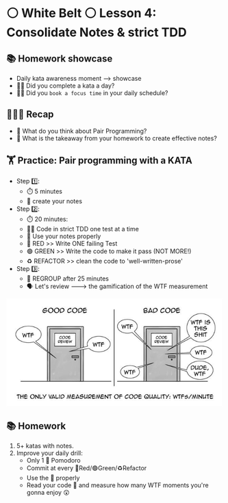 # ⚪️ White Belt ⚪️ Lesson 4: Consolidate Notes & strict TDD

## 📚 Homework showcase

- Daily kata awareness moment --> showcase
- 🙋‍♂️ Did you complete a kata a day?
- 🙋‍♂️ Did you `book a focus time` in your daily schedule?

## 👨🏻‍🏫 Recap

- 🤔 What do you think about Pair Programming?
- 🤔 What is the takeaway from your homework to create effective notes?

## 🏋️ Practice: Pair programming with a KATA

- Step 1️⃣:
  - ⏱️ 5 minutes
  - 📝 create your notes
- Step 2️⃣:
  - ⏱️ 20 minutes:
  - 👨‍💻 Code in strict TDD one test at a time
  - 📝 Use your notes properly
  - 🔴 RED >> Write ONE failing Test
  - 🟢 GREEN >> Write the code to make it pass (NOT MORE!)
  - ♻️ REFACTOR >> clean the code to 'well-written-prose'
- Step 3️⃣:
  - 🍅 REGROUP after 25 minutes
  - 🗣️ Let's review ---> the gamification of the WTF measurement

![WTF measurement](wtf-measurement.jpeg)

## 📚 Homework

1. 5+ katas with notes.
2. Improve your daily drill:
   - Only 1 🍅 Pomodoro
   - Commit at every 🔴Red/🟢Green/♻️Refactor
   - Use the 📝 properly
   - Read your code 📖 and measure how many WTF moments you're gonna enjoy 😲
